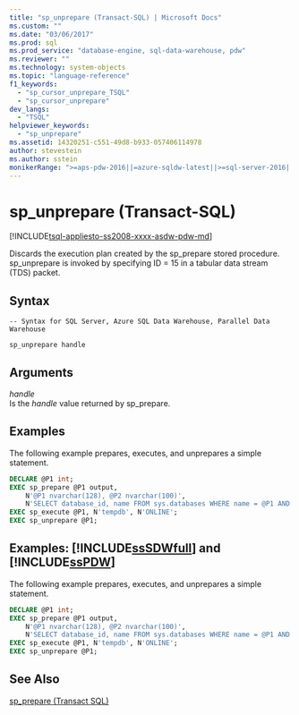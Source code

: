 ```yaml
---
title: "sp_unprepare (Transact-SQL) | Microsoft Docs"
ms.custom: ""
ms.date: "03/06/2017"
ms.prod: sql
ms.prod_service: "database-engine, sql-data-warehouse, pdw"
ms.reviewer: ""
ms.technology: system-objects
ms.topic: "language-reference"
f1_keywords: 
  - "sp_cursor_unprepare_TSQL"
  - "sp_cursor_unprepare"
dev_langs: 
  - "TSQL"
helpviewer_keywords: 
  - "sp_unprepare"
ms.assetid: 14320251-c551-49d8-b933-057406114978
author: stevestein
ms.author: sstein
monikerRange: ">=aps-pdw-2016||=azure-sqldw-latest||>=sql-server-2016||=sqlallproducts-allversions||>=sql-server-linux-2017||=azuresqldb-mi-current"
---
```

# sp_unprepare (Transact-SQL)
[!INCLUDE[tsql-appliesto-ss2008-xxxx-asdw-pdw-md](../../includes/tsql-appliesto-ss2008-xxxx-asdw-pdw-md.md)]

  Discards the execution plan created by the sp_prepare stored procedure. sp_unprepare is invoked by specifying ID = 15 in a tabular data stream (TDS) packet.  
  
## Syntax  
  
```  
-- Syntax for SQL Server, Azure SQL Data Warehouse, Parallel Data Warehouse  
  
sp_unprepare handle           
```  
  
## Arguments  
 *handle*  
 Is the *handle* value returned by sp_prepare.  
  
## Examples  
 The following example prepares, executes, and unprepares a simple statement.  
  
```SQL  
DECLARE @P1 int;  
EXEC sp_prepare @P1 output,   
    N'@P1 nvarchar(128), @P2 nvarchar(100)',  
    N'SELECT database_id, name FROM sys.databases WHERE name = @P1 AND state_desc = @P2';  
EXEC sp_execute @P1, N'tempdb', N'ONLINE';  
EXEC sp_unprepare @P1;  
```  
  
## Examples: [!INCLUDE[ssSDWfull](../../includes/sssdwfull-md.md)] and [!INCLUDE[ssPDW](../../includes/sspdw-md.md)]  
 The following example prepares, executes, and unprepares a simple statement.  
  
```SQL  
DECLARE @P1 int;  
EXEC sp_prepare @P1 output,   
    N'@P1 nvarchar(128), @P2 nvarchar(100)',  
    N'SELECT database_id, name FROM sys.databases WHERE name = @P1 AND state_desc = @P2';  
EXEC sp_execute @P1, N'tempdb', N'ONLINE';  
EXEC sp_unprepare @P1;  
```  
  
## See Also  
 [sp_prepare &#40;Transact SQL&#41;](../../relational-databases/system-stored-procedures/sp-prepare-transact-sql.md)   

